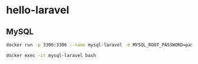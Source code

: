# hello-laravel


## MySQL

```bash
docker run -p 3306:3306 --name mysql-laravel -e MYSQL_ROOT_PASSWORD=password -d mysql:8 mysqld --default-authentication-plugin=mysql_native_password

docker exec -it mysql-laravel bash
```

